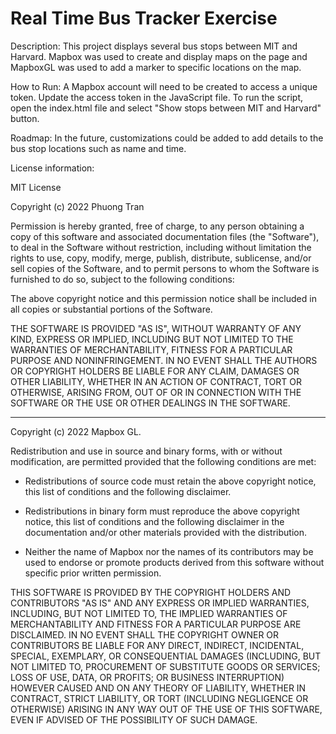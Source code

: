 # Real Time Bus Tracker Exercise

Description: This project displays several bus stops between MIT and Harvard. Mapbox was used to create and display maps on the page and MapboxGL was used to add a marker to specific locations on the map. 

How to Run: A Mapbox account will need to be created to access a unique token. Update the access token in the JavaScript file. To run the script, open the index.html file and select "Show stops between MIT and Harvard" button. 

Roadmap: In the future, customizations could be added to add details to the bus stop locations such as name and time. 

License information: 

MIT License

Copyright (c) 2022 Phuong Tran

Permission is hereby granted, free of charge, to any person obtaining a copy of this software and associated documentation files (the "Software"), to deal in the Software without restriction, including without limitation the rights to use, copy, modify, merge, publish, distribute, sublicense, and/or sell copies of the Software, and to permit persons to whom the Software is furnished to do so, subject to the following conditions:

The above copyright notice and this permission notice shall be included in all copies or substantial portions of the Software.

THE SOFTWARE IS PROVIDED "AS IS", WITHOUT WARRANTY OF ANY KIND, EXPRESS OR IMPLIED, INCLUDING BUT NOT LIMITED TO THE WARRANTIES OF MERCHANTABILITY, FITNESS FOR A PARTICULAR PURPOSE AND NONINFRINGEMENT. IN NO EVENT SHALL THE AUTHORS OR COPYRIGHT HOLDERS BE LIABLE FOR ANY CLAIM, DAMAGES OR OTHER LIABILITY, WHETHER IN AN ACTION OF CONTRACT, TORT OR OTHERWISE, ARISING FROM, OUT OF OR IN CONNECTION WITH THE SOFTWARE OR THE USE OR OTHER DEALINGS IN THE SOFTWARE.

---

Copyright (c) 2022 Mapbox GL.

Redistribution and use in source and binary forms, with or without modification, are permitted provided that the following conditions are met:

+ Redistributions of source code must retain the above copyright notice, this list of conditions and the following disclaimer.

+ Redistributions in binary form must reproduce the above copyright notice, this list of conditions and the following disclaimer in the documentation and/or other materials provided with the distribution.
+ Neither the name of Mapbox nor the names of its contributors may be used to endorse or promote products derived from this software without specific prior written permission.

THIS SOFTWARE IS PROVIDED BY THE COPYRIGHT HOLDERS AND CONTRIBUTORS "AS IS" AND ANY EXPRESS OR IMPLIED WARRANTIES, INCLUDING, BUT NOT LIMITED TO, THE IMPLIED WARRANTIES OF MERCHANTABILITY AND FITNESS FOR A PARTICULAR PURPOSE ARE DISCLAIMED. IN NO EVENT SHALL THE COPYRIGHT OWNER OR CONTRIBUTORS BE LIABLE FOR ANY DIRECT, INDIRECT, INCIDENTAL, SPECIAL, EXEMPLARY, OR CONSEQUENTIAL DAMAGES (INCLUDING, BUT NOT LIMITED TO, PROCUREMENT OF SUBSTITUTE GOODS OR SERVICES; LOSS OF USE, DATA, OR PROFITS; OR BUSINESS INTERRUPTION) HOWEVER CAUSED AND ON ANY THEORY OF LIABILITY, WHETHER IN CONTRACT, STRICT LIABILITY, OR TORT (INCLUDING NEGLIGENCE OR OTHERWISE) ARISING IN ANY WAY OUT OF THE USE OF THIS SOFTWARE, EVEN IF ADVISED OF THE POSSIBILITY OF SUCH DAMAGE.
